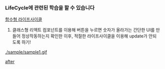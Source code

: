 ### LifeCycle에 관련된 학습을 할 수 있습니다

[함수형 라이프사이클](https://guiyomi.tistory.com/21)

1. 클래스형 리액트 컴포넌트를 이용해 버튼을 누르면 숫자가 올라가는 간단한 UI를 만들어 정상작동하는지 확인한 이후, 적절한 라이프사이클을 이용해 update가 안되도록 하기!

[./sample/sample1.gif]()

[after](./sample/sample2.gif)
